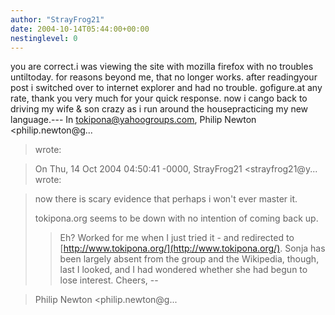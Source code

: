 ```yaml
---
author: "StrayFrog21"
date: 2004-10-14T05:44:00+00:00
nestinglevel: 0
---
```

you are correct.i was viewing the site with mozilla firefox with no troubles untiltoday. for reasons beyond me, that no longer works. after readingyour post i switched over to internet explorer and had no trouble. gofigure.at any rate, thank you very much for your quick response. now i cango back to driving my wife & son crazy as i run around the housepracticing my new language.---
 In [tokipona@yahoogroups.com](mailto://tokipona@yahoogroups.com), Philip Newton <philip.newton@g...
>wrote:

> On Thu, 14 Oct 2004 04:50:41 -0000, StrayFrog21 <strayfrog21@y...
>wrote:

> 
>> 
> now there is scary evidence that perhaps i won't ever master it.
> 
> tokipona.org seems to be down with no intention of coming back up.
>> Eh? Worked for me when I just tried it - and redirected to
> [http://www.tokipona.org/](http://www.tokipona.org/).
>> Sonja has been largely absent from the group and the Wikipedia,
> though, last I looked, and I had wondered whether she had begun to
> lose interest.
>> Cheers,
> --

> Philip Newton <philip.newton@g...
>